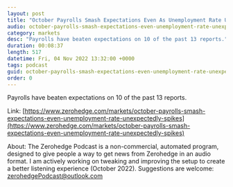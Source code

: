```yaml
---
layout: post
title: "October Payrolls Smash Expectations Even As Unemployment Rate Unexpectedly Spikes"
audio: october-payrolls-smash-expectations-even-unemployment-rate-unexpectedly-spikes-1
category: markets
desc: "Payrolls have beaten expectations on 10 of the past 13 reports."
duration: 00:08:37
length: 517
datetime: Fri, 04 Nov 2022 13:32:00 +0000
tags: podcast
guid: october-payrolls-smash-expectations-even-unemployment-rate-unexpectedly-spikes-0
order: 0
---
```

Payrolls have beaten expectations on 10 of the past 13 reports.

Link: [https://www.zerohedge.com/markets/october-payrolls-smash-expectations-even-unemployment-rate-unexpectedly-spikes](https://www.zerohedge.com/markets/october-payrolls-smash-expectations-even-unemployment-rate-unexpectedly-spikes)

About: The Zerohedge Podcast is a non-commercial, automated program, designed to give people a way to get news from Zerohedge in an audio format.  I am actively working on tweaking and improving the setup to create a better listening experience (October 2022).  Suggestions are welcome: [zerohedgePodcast@outlook.com](mailto:zerohedgePodcast@outlook.com)